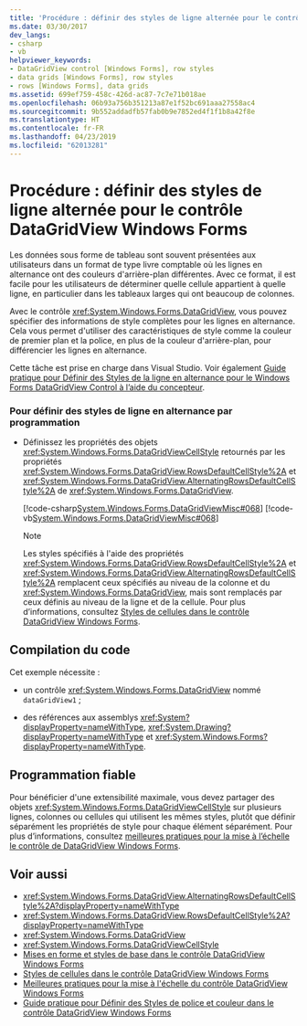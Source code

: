 ```yaml
---
title: 'Procédure : définir des styles de ligne alternée pour le contrôle DataGridView Windows Forms'
ms.date: 03/30/2017
dev_langs:
- csharp
- vb
helpviewer_keywords:
- DataGridView control [Windows Forms], row styles
- data grids [Windows Forms], row styles
- rows [Windows Forms], data grids
ms.assetid: 699ef759-458c-426d-ac87-7c7e71b018ae
ms.openlocfilehash: 06b93a756b351213a87e1f52bc691aaa27558ac4
ms.sourcegitcommit: 9b552addadfb57fab0b9e7852ed4f1f1b8a42f8e
ms.translationtype: HT
ms.contentlocale: fr-FR
ms.lasthandoff: 04/23/2019
ms.locfileid: "62013281"
---
```

# <a name="how-to-set-alternating-row-styles-for-the-windows-forms-datagridview-control"></a>Procédure : définir des styles de ligne alternée pour le contrôle DataGridView Windows Forms
Les données sous forme de tableau sont souvent présentées aux utilisateurs dans un format de type livre comptable où les lignes en alternance ont des couleurs d'arrière-plan différentes. Avec ce format, il est facile pour les utilisateurs de déterminer quelle cellule appartient à quelle ligne, en particulier dans les tableaux larges qui ont beaucoup de colonnes.  
  
 Avec le contrôle <xref:System.Windows.Forms.DataGridView>, vous pouvez spécifier des informations de style complètes pour les lignes en alternance. Cela vous permet d'utiliser des caractéristiques de style comme la couleur de premier plan et la police, en plus de la couleur d'arrière-plan, pour différencier les lignes en alternance.  
  
 Cette tâche est prise en charge dans Visual Studio.  Voir également [Guide pratique pour Définir des Styles de la ligne en alternance pour le Windows Forms DataGridView Control à l’aide du concepteur](set-alternating-row-styles-for-the-datagrid-using-the-designer.md).  
  
### <a name="to-set-alternating-row-styles-programmatically"></a>Pour définir des styles de ligne en alternance par programmation  
  
- Définissez les propriétés des objets <xref:System.Windows.Forms.DataGridViewCellStyle> retournés par les propriétés <xref:System.Windows.Forms.DataGridView.RowsDefaultCellStyle%2A> et <xref:System.Windows.Forms.DataGridView.AlternatingRowsDefaultCellStyle%2A> de <xref:System.Windows.Forms.DataGridView>.  
  
     [!code-csharp[System.Windows.Forms.DataGridViewMisc#068](~/samples/snippets/csharp/VS_Snippets_Winforms/System.Windows.Forms.DataGridViewMisc/CS/datagridviewmisc.cs#068)]
     [!code-vb[System.Windows.Forms.DataGridViewMisc#068](~/samples/snippets/visualbasic/VS_Snippets_Winforms/System.Windows.Forms.DataGridViewMisc/VB/datagridviewmisc.vb#068)]  
  
    > [!NOTE]
    >  Les styles spécifiés à l'aide des propriétés <xref:System.Windows.Forms.DataGridView.RowsDefaultCellStyle%2A> et <xref:System.Windows.Forms.DataGridView.AlternatingRowsDefaultCellStyle%2A> remplacent ceux spécifiés au niveau de la colonne et du <xref:System.Windows.Forms.DataGridView>, mais sont remplacés par ceux définis au niveau de la ligne et de la cellule. Pour plus d’informations, consultez [Styles de cellules dans le contrôle DataGridView Windows Forms](cell-styles-in-the-windows-forms-datagridview-control.md).  
  
## <a name="compiling-the-code"></a>Compilation du code  
 Cet exemple nécessite :  
  
- un contrôle <xref:System.Windows.Forms.DataGridView> nommé `dataGridView1` ;  
  
- des références aux assemblys <xref:System?displayProperty=nameWithType>, <xref:System.Drawing?displayProperty=nameWithType> et <xref:System.Windows.Forms?displayProperty=nameWithType>.  
  
## <a name="robust-programming"></a>Programmation fiable  
 Pour bénéficier d'une extensibilité maximale, vous devez partager des objets <xref:System.Windows.Forms.DataGridViewCellStyle> sur plusieurs lignes, colonnes ou cellules qui utilisent les mêmes styles, plutôt que définir séparément les propriétés de style pour chaque élément séparément. Pour plus d’informations, consultez [meilleures pratiques pour la mise à l’échelle le contrôle de DataGridView Windows Forms](best-practices-for-scaling-the-windows-forms-datagridview-control.md).  
  
## <a name="see-also"></a>Voir aussi

- <xref:System.Windows.Forms.DataGridView.AlternatingRowsDefaultCellStyle%2A?displayProperty=nameWithType>
- <xref:System.Windows.Forms.DataGridView.RowsDefaultCellStyle%2A?displayProperty=nameWithType>
- <xref:System.Windows.Forms.DataGridView>
- <xref:System.Windows.Forms.DataGridViewCellStyle>
- [Mises en forme et styles de base dans le contrôle DataGridView Windows Forms](basic-formatting-and-styling-in-the-windows-forms-datagridview-control.md)
- [Styles de cellules dans le contrôle DataGridView Windows Forms](cell-styles-in-the-windows-forms-datagridview-control.md)
- [Meilleures pratiques pour la mise à l'échelle du contrôle DataGridView Windows Forms](best-practices-for-scaling-the-windows-forms-datagridview-control.md)
- [Guide pratique pour Définir des Styles de police et couleur dans le contrôle DataGridView Windows Forms](how-to-set-font-and-color-styles-in-the-windows-forms-datagridview-control.md)
